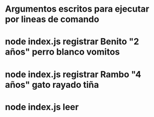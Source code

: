 # Argumentos escritos para ejecutar por lineas de comando
# node index.js registrar Benito "2 años" perro blanco vomitos
# node index.js registrar Rambo "4 años" gato rayado tiña
#
# node index.js leer
